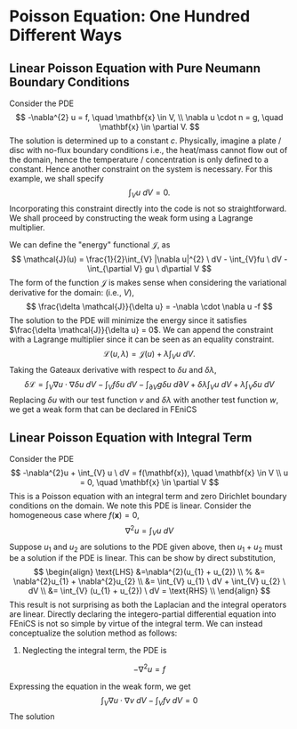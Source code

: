 # Poisson Equation: One Hundred Different Ways

## Linear Poisson Equation with Pure Neumann Boundary Conditions

Consider the PDE
$$
-\nabla^{2} u = f, \quad \mathbf{x} \in V, \\
\nabla u \cdot n = g, \quad \mathbf{x} \in \partial V.
$$
The solution is determined up to a constant $c$. Physically, imagine a plate / disc with no-flux boundary conditions i.e., the heat/mass cannot flow out of the domain, hence the temperature / concentration is only defined to a constant. Hence another constraint on the system is necessary. For this example, we shall specify
$$
\int_{V} u \ dV = 0.
$$
Incorporating this constraint directly into the code is not so straightforward. We shall proceed by constructing the weak form using a Lagrange multiplier. 

We can define the "energy" functional $\mathcal{J}$, as
$$
\mathcal{J}(u) = \frac{1}{2}\int_{V} |\nabla u|^{2} \ dV - \int_{V}fu \ dV - \int_{\partial V} gu \ d\partial V
$$
The form of the function $\mathcal{J}$ is makes sense when considering the variational derivative for the domain: (i.e., $V$),
$$
\frac{\delta \mathcal{J}}{\delta u} = -\nabla \cdot \nabla u -f 
$$
The solution to the PDE will minimize the energy since it satisfies $\frac{\delta \mathcal{J}}{\delta u} = 0$. We can append the constraint with a Lagrange multiplier since it can be seen as an equality constraint.
$$
\mathcal{L}(u,\lambda) = \mathcal{J}(u) + \lambda \int_{V} u \ dV.
$$
Taking the Gateaux derivative with respect to $\delta u$ and $\delta \lambda$, 
$$
\delta \mathcal{L} = \int_{V} \nabla u \cdot \nabla \delta u \ dV - \int_{V}f \delta u \ dV - \int_{\partial V} g \delta u \  d\partial V + \delta \lambda \int_{V} u \  dV + \lambda \int_{V} \delta u \ dV
$$
Replacing $\delta u$ with our test function $v$ and $\delta \lambda$ with another test function $w$, we get a weak form that can be declared in FEniCS



## Linear Poisson Equation with Integral Term

Consider the PDE 
$$
-\nabla^{2}u + \int_{V} u \ dV = f(\mathbf{x}), \quad \mathbf{x} \in V \\
 u = 0, \quad \mathbf{x} \in \partial V
$$
This is a Poisson equation with an integral term and zero Dirichlet boundary conditions on the domain.  We note this PDE is linear. Consider the homogeneous case where $f(\mathbf{x}) = 0$, 
$$
\nabla^{2} u = \int_{V} u \ dV
$$
Suppose $u_{1}$ and $u_{2}$ are solutions to the PDE given above, then $u_{1} + u_{2}$ must be a solution if the PDE is linear. This can be show by direct substitution,
$$
\begin{align}
\text{LHS} &=\nabla^{2}(u_{1} + u_{2}) \\
%
&= \nabla^{2}u_{1} + \nabla^{2}u_{2} \\
&= \int_{V} u_{1} \ dV + \int_{V} u_{2} \ dV \\
&= \int_{V} (u_{1} + u_{2}) \ dV = \text{RHS} \\
\end{align}
$$
This result is not surprising as both the Laplacian and the integral operators are linear. Directly declaring the integero-partial differential equation into FEniCS is not so simple by virtue of the integral term. We can instead conceptualize the solution method as follows: 

1. Neglecting the integral term, the PDE is

$$
-\nabla^{2}u  = f
$$

Expressing the equation in the weak form, we get
$$
\int_V \nabla u \cdot \nabla v \ dV - \int_{V} fv \ dV = 0
$$
The solution 